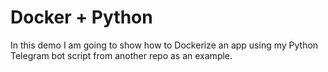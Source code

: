 # Docker + Python
In this demo I am going to show how to Dockerize an app using my Python Telegram bot script from another repo as an example.
